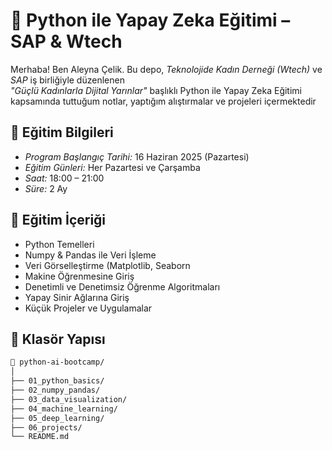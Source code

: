 # 🤖 Python ile Yapay Zeka Eğitimi – SAP & Wtech

Merhaba! Ben Aleyna Çelik.
Bu depo, *Teknolojide Kadın Derneği (Wtech)* ve *SAP* iş birliğiyle düzenlenen  
*"Güçlü Kadınlarla Dijital Yarınlar"* başlıklı Python ile Yapay Zeka Eğitimi kapsamında tuttuğum notlar, yaptığım alıştırmalar ve projeleri içermektedir

## 📅 Eğitim Bilgileri

- *Program Başlangıç Tarihi:* 16 Haziran 2025 (Pazartesi)
- *Eğitim Günleri:* Her Pazartesi ve Çarşamba
- *Saat:* 18:00 – 21:00
- *Süre:* 2 Ay

## 🧠 Eğitim İçeriği

- Python Temelleri
- Numpy & Pandas ile Veri İşleme
- Veri Görselleştirme (Matplotlib, Seaborn
- Makine Öğrenmesine Giriş
- Denetimli ve Denetimsiz Öğrenme Algoritmaları
- Yapay Sinir Ağlarına Giriş
- Küçük Projeler ve Uygulamalar

## 📂 Klasör Yapısı

```bash
📁 python-ai-bootcamp/
│
├── 01_python_basics/
├── 02_numpy_pandas/
├── 03_data_visualization/
├── 04_machine_learning/
├── 05_deep_learning/
├── 06_projects/
└── README.md
